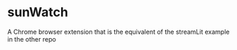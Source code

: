 # sunWatch
A Chrome browser extension that is the equivalent of the streamLit example in the other repo
